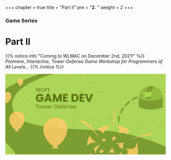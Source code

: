 +++
chapter = true
title = "Part II"
pre = "<b>2.</b> "
weight = 2
+++

### Game Series
# Part II

{{% notice info "Coming to WLMAC on December 2nd, 2021!" %}}
*Premiere, Interactive, Tower-Defense Game Workshop for Programmers of All Levels...*
{{% /notice %}}

![Banner](/img/Game_Dev_Banner.png)
